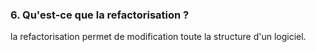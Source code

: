 ### 6. Qu'est-ce que la refactorisation ?

la refactorisation permet de modification toute la structure d'un logiciel.
